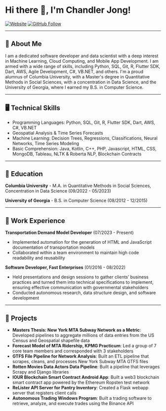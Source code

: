 # Hi there 👋, I'm Chandler Jong!

[![Website](https://img.shields.io/website?label=musingcj.com&style=for-the-badge&url=https%3A%2F%2Fmusingcj.com)](https://musingcj.com)
[![GitHub Follow](https://img.shields.io/github/followers/ctjong27?label=Follow&style=social)](https://github.com/ctjong27)

---

## 📝 About Me

I am a dedicated software developer and data scientist with a deep interest in Machine Learning, Cloud Computing, and Mobile App Development. I am armed with a wide range of skills, including Python, SQL, Git, R, Flutter SDK, Dart, AWS, Agile Development, C#, VB.NET, and others. I'm a proud alumnus of Columbia University, with a Master's degree in Quantitative Methods in Social Sciences, with a concentration in Data Science, and the University of Georgia, where I earned my B.S. in Computer Science.

---

## 🖥️ Technical Skills

- Programming Languages: Python, SQL, Git, R, Flutter SDK, Dart, AWS, C#, VB.NET
- Geospatial Analysis & Time Series Forecasts
- Machine Learning: Decision Trees, Regressions, Classifications, Neural Networks, Time Series Modeling
- Basic Comprehension: Java, Kotlin, C++, PHP, Javascript, HTML, CSS, MongoDB, Tableau, NLTK & Roberta NLP, Blockchain Contracts

---

## 🏫 Education

**Columbia University** - M.A. in Quantitative Methods in Social Sciences, Concentration in Data Science (09/2022 - 05/2023)

**University of Georgia** - B.S. in Computer Science (08/2012 - 12/2015)

---

## 💼 Work Experience

**Transportation Demand Model Developer** (07/2023 - Present) 
- Implemented automation for the generation of HTML and JavaScript documentation of transportation models
- Collaborated within a team environment to maintain high code readability and reusability

**Software Developer, Fast Enterprises** (01/2016 - 08/2022)
- Held presentations and design sessions to gather clients’ business practices and turned them into technical specifications to implement, ensuring effective communication with governmental stakeholders
- Conducted autonomous research, data structure design, and software development

---

## 🧠 Projects

- **Masters Thesis: New York MTA Subway Network as a Metric**: Developed pipelines to aggregate millions of data entries from the US Census and Geospatial shapefile data
- **Forecast Model of MTA Ridership, KPMG Practicum**: Led a group of 7 core team members and corresponded with 3 stakeholders
- **GTFS File Pipeline for Network Analysis**: Built an ETL pipeline that scrapes, cleans, and processes New York Subway MTA GTFS files
- **Rotten Movies Data Actors Data Pipeline**: Built a pipeline that leverages Scrapy and Django libraries
- **IOUR Blockchain Smart Contract Android App**: Built a web3 blockchain smart contract app powered by the Ethereum Ropsten test network
- **ReLister API Server for Pantry Inventory**: Created a Flask webapp server that registers client calls
- **Autonomous Trading Windows Program**: Built a trading software to retrieve, analyze, and execute trades using the Binance API
